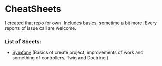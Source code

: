 # CheatSheets
I created that repo for own. Includes basics, sometime a bit more. Every reports of issue call are welcome.

### List of Sheets:
* [Symfony](./sheets/SYMFONY.md) (Basics of create project, improvements of work and something of controllers, Twig and Doctrine.)
